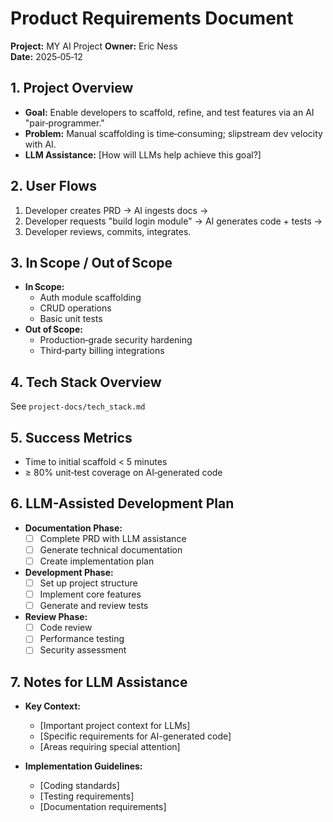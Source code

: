 # Product Requirements Document

**Project:** MY AI Project
**Owner:** Eric Ness  
**Date:** 2025‑05‑12  

## 1. Project Overview
- **Goal:** Enable developers to scaffold, refine, and test features via an AI "pair‑programmer."  
- **Problem:** Manual scaffolding is time‑consuming; slipstream dev velocity with AI.  
- **LLM Assistance:** [How will LLMs help achieve this goal?]

## 2. User Flows  
1. Developer creates PRD → AI ingests docs →  
2. Developer requests "build login module" → AI generates code + tests →  
3. Developer reviews, commits, integrates.  

## 3. In Scope / Out of Scope  
- **In Scope:**  
  - Auth module scaffolding  
  - CRUD operations  
  - Basic unit tests  
- **Out of Scope:**  
  - Production‑grade security hardening  
  - Third‑party billing integrations  

## 4. Tech Stack Overview  
See `project-docs/tech_stack.md`

## 5. Success Metrics  
- Time to initial scaffold < 5 minutes  
- ≥ 80% unit‑test coverage on AI‑generated code  

## 6. LLM-Assisted Development Plan
- **Documentation Phase:**
  - [ ] Complete PRD with LLM assistance
  - [ ] Generate technical documentation
  - [ ] Create implementation plan

- **Development Phase:**
  - [ ] Set up project structure
  - [ ] Implement core features
  - [ ] Generate and review tests

- **Review Phase:**
  - [ ] Code review
  - [ ] Performance testing
  - [ ] Security assessment

## 7. Notes for LLM Assistance
- **Key Context:**
  - [Important project context for LLMs]
  - [Specific requirements for AI-generated code]
  - [Areas requiring special attention]

- **Implementation Guidelines:**
  - [Coding standards]
  - [Testing requirements]
  - [Documentation requirements]
